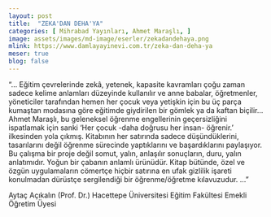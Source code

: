 ```yaml
---
layout: post
title:  "ZEKA'DAN DEHA'YA"
categories: [ Mihrabad Yayınları, Ahmet Maraşlı, ]
image: assets/images/md-image/eserler/zekadandehaya.png
mlink: https://www.damlayayinevi.com.tr/zeka-dan-deha-ya
meser: true
blog: false
---
```


“… Eğitim çevrelerinde zekâ, yetenek, kapasite kavramları çoğu zaman sadece kelime anlamları düzeyinde kullanılır ve anne babalar, öğretmenler, yöneticiler tarafından hemen her çocuk veya yetişkin için bu üç parça kumaştan modasına göre eğitimde giydirilen bir gömlek ya da kaftan biçilir...
Ahmet Maraşlı, bu geleneksel öğrenme engellerinin geçersizliğini ispatlamak için sanki ‘Her çocuk -daha doğrusu her insan- öğrenir.’ ilkesinden yola çıkmış. Kitabının her satırında sadece düşündüklerini, tasarılarını değil öğrenme sürecinde yaptıklarını ve başardıklarını paylaşıyor. Bu çalışma bir proje değil somut, yalın, anlaşılır sonuçların, duru, yalın anlatımıdır. Yoğun bir çabanın anlamlı ürünüdür. Kitap bütünde, özel ve özgün uygulamaların cömertçe hiçbir satırına en ufak gizlilik işareti konulmadan dürüstçe sergilendiği bir öğrenme/öğretme kılavuzudur. …”

Aytaç Açıkalın (Prof. Dr.)
Hacettepe Üniversitesi Eğitim Fakültesi
Emekli Öğretim Üyesi